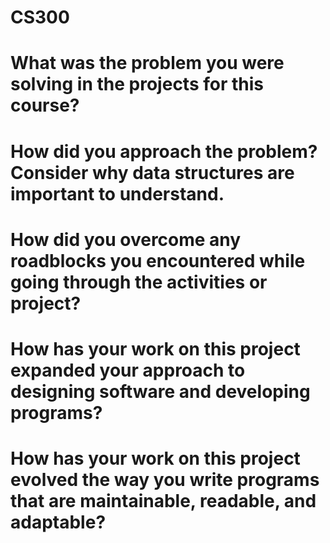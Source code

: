 # CS300

# What was the problem you were solving in the projects for this course?


# How did you approach the problem? Consider why data structures are important to understand.


# How did you overcome any roadblocks you encountered while going through the activities or project?


# How has your work on this project expanded your approach to designing software and developing programs?


# How has your work on this project evolved the way you write programs that are maintainable, readable, and adaptable?
